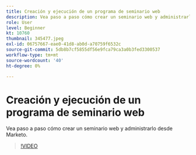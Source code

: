 ```yaml
---
title: Creación y ejecución de un programa de seminario web
description: Vea paso a paso cómo crear un seminario web y administrarlo desde Marketo.
role: User
level: Beginner
kt: 10760
thumbnail: 345477.jpeg
exl-id: 06757667-eae0-41d8-ab0d-a70759f6532c
source-git-commit: 5db8b7cf5855df56e9fca79ca3a0b3fed3300537
workflow-type: tm+mt
source-wordcount: '40'
ht-degree: 0%

---
```


# Creación y ejecución de un programa de seminario web

Vea paso a paso cómo crear un seminario web y administrarlo desde Marketo.

>[!VIDEO](https://video.tv.adobe.com/v/345477/?quality=12&learn=on)

